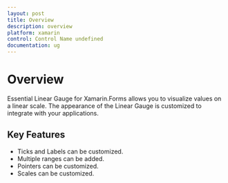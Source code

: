 ```yaml
---
layout: post
title: Overview
description: overview
platform: xamarin
control: Control Name undefined
documentation: ug
---
```


# Overview

Essential Linear Gauge for Xamarin.Forms allows you to visualize values on a linear scale. The appearance of the Linear Gauge is customized to integrate with your applications.

## Key Features

* Ticks and Labels can be customized.
* Multiple ranges can be added.
* Pointers can be customized.
* Scales can be customized.
